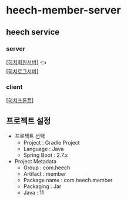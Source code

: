 # heech-member-server

## heech service
### server
[[히치회원서버]](https://github.com/heechul90/heech-member-server) 👈 <br/>
[[히치로그서버]](https://github.com/heechul90/heech-heechlog-server) <br/>

### client
[[히치프론트]](https://github.com/heechul90/heech-client-vue)

## 프로젝트 설정
- 프로젝트 선택
    - Project : Gradle Project
    - Language : Java
    - Spring Boot : 2.7.x
- Project Metadata
    - Group : com.heech
    - Artifact : member
    - Package name : com.heech.member
    - Packaging : Jar
    - Java : 11
